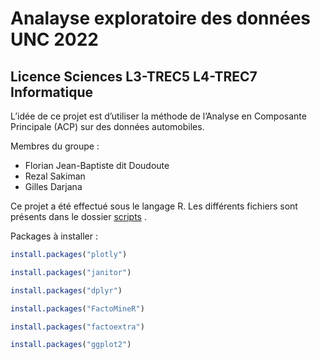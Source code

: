 # Analayse exploratoire des données UNC 2022

## Licence Sciences L3-TREC5 L4-TREC7 Informatique

L’idée de ce projet est d’utiliser la méthode de l’Analyse en Composante Principale (ACP) sur des données automobiles.

Membres du groupe :
- Florian Jean-Baptiste dit Doudoute
- Rezal Sakiman
- Gilles Darjana

Ce projet a été effectué sous le langage R. Les différents fichiers sont présents dans le dossier <ins>[scripts](https://github.com/GDarjana/ACP---Annalyse_exploratoire_des_donnes/tree/master/scripts)</ins> .

Packages à installer :

```r
install.packages("plotly")
```

```r
install.packages("janitor")
```

```r
install.packages("dplyr")
```

```r
install.packages("FactoMineR")
```

```r
install.packages("factoextra")
```

```r
install.packages("ggplot2")
```
